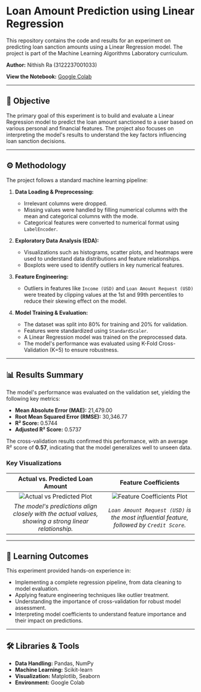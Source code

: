 # Loan Amount Prediction using Linear Regression

This repository contains the code and results for an experiment on predicting loan sanction amounts using a Linear Regression model. The project is part of the Machine Learning Algorithms Laboratory curriculum.

**Author:** Nithish Ra (3122237001033)

**View the Notebook:** [Google Colab](https://colab.research.google.com/drive/1n0g0KsdB0dNnbC9o3tz2XlrkPUwnK8-J)

---

## 🎯 Objective

The primary goal of this experiment is to build and evaluate a Linear Regression model to predict the loan amount sanctioned to a user based on various personal and financial features. The project also focuses on interpreting the model's results to understand the key factors influencing loan sanction decisions.

---

## ⚙️ Methodology

The project follows a standard machine learning pipeline:

1.  **Data Loading & Preprocessing:**
    * Irrelevant columns were dropped.
    * Missing values were handled by filling numerical columns with the mean and categorical columns with the mode.
    * Categorical features were converted to numerical format using `LabelEncoder`.

2.  **Exploratory Data Analysis (EDA):**
    * Visualizations such as histograms, scatter plots, and heatmaps were used to understand data distributions and feature relationships.
    * Boxplots were used to identify outliers in key numerical features.

3.  **Feature Engineering:**
    * Outliers in features like `Income (USD)` and `Loan Amount Request (USD)` were treated by clipping values at the 1st and 99th percentiles to reduce their skewing effect on the model.

4.  **Model Training & Evaluation:**
    * The dataset was split into 80% for training and 20% for validation.
    * Features were standardized using `StandardScaler`.
    * A Linear Regression model was trained on the preprocessed data.
    * The model's performance was evaluated using K-Fold Cross-Validation (K=5) to ensure robustness.

---

## 📊 Results Summary

The model's performance was evaluated on the validation set, yielding the following key metrics:

* **Mean Absolute Error (MAE):** 21,479.00
* **Root Mean Squared Error (RMSE):** 30,346.77
* **R² Score:** 0.5744
* **Adjusted R² Score:** 0.5737

The cross-validation results confirmed this performance, with an average R² score of **0.57**, indicating that the model generalizes well to unseen data.

### Key Visualizations

| Actual vs. Predicted Loan Amount | Feature Coefficients |
| :------------------------------: | :------------------: |
|  ![Actual vs Predicted Plot](https://i.imgur.com/r6wz0dF.png)   | ![Feature Coefficients Plot](https://i.imgur.com/8Q9Y1xN.png) |
| *The model's predictions align closely with the actual values, showing a strong linear relationship.* | *`Loan Amount Request (USD)` is the most influential feature, followed by `Credit Score`.* |

---

## 🧠 Learning Outcomes

This experiment provided hands-on experience in:
* Implementing a complete regression pipeline, from data cleaning to model evaluation.
* Applying feature engineering techniques like outlier treatment.
* Understanding the importance of cross-validation for robust model assessment.
* Interpreting model coefficients to understand feature importance and their impact on predictions.

---

## 🛠️ Libraries & Tools

* **Data Handling:** Pandas, NumPy
* **Machine Learning:** Scikit-learn
* **Visualization:** Matplotlib, Seaborn
* **Environment:** Google Colab
